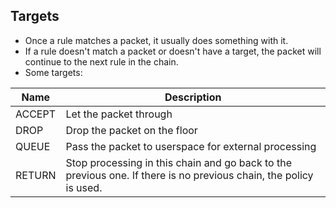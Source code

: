 ## Targets

- Once a rule matches a packet, it usually does something with it.
- If a rule doesn't match a packet or doesn't have a target, the packet will continue to the next rule in the chain.
- Some targets:

| Name   | Description                                                                                                       |
| ------ | ----------------------------------------------------------------------------------------------------------------- |
| ACCEPT | Let the packet through                                                                                            |
| DROP   | Drop the packet on the floor                                                                                      |
| QUEUE  | Pass the packet to userspace for external processing                                                              |
| RETURN | Stop processing in this chain and go back to the previous one. If there is no previous chain, the policy is used. |
